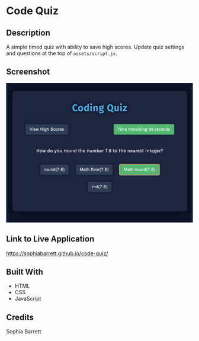 # Code Quiz

## Description
A simple timed quiz with ability to save high scores. Update quiz settings and questions at the top of `assets/script.js`.

## Screenshot
![Live Code Quiz Application](./assets/images/screenshot.png)

## Link to Live Application
https://sophiabarrett.github.io/code-quiz/

## Built With
* HTML
* CSS
* JavaScript

## Credits
Sophia Barrett